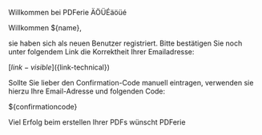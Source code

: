 Willkommen bei PDFerie ÄÖÜÉäöüé 

Willkommen ${name},

sie haben sich als neuen Benutzer registriert.
Bitte bestätigen Sie noch unter folgendem Link die Korrektheit Ihrer Emailadresse:

[${link-visible}](${link-technical})

Sollte Sie lieber den Confirmation-Code manuell eintragen, verwenden sie hierzu Ihre Email-Adresse und folgenden Code:

${confirmationcode}

Viel Erfolg beim erstellen Ihrer PDFs wünscht
PDFerie